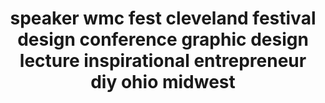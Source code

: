 ---
title: "speaker wmc fest cleveland festival design conference graphic design lecture inspirational entrepreneur diy ohio midwest"
id: tag.id
permalink: "/tags/speaker%20%22wmc%20fest%22%20cleveland%20festival%20%22design%20conference%22%20%22graphic%20design%22%20lecture%20inspirational%20entrepreneur%20diy%20ohio%20midwest"
videos: [1174,1175,1176,1177]
---